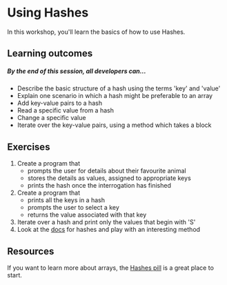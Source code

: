 # Using Hashes

In this workshop, you'll learn the basics of how to use Hashes.

## Learning outcomes

##### By the end of this session, all developers can...
 - Describe the basic structure of a hash using the terms 'key' and 'value'
 - Explain one scenario in which a hash might be preferable to an array
 - Add key-value pairs to a hash
 - Read a specific value from a hash
 - Change a specific value
 - Iterate over the key-value pairs, using a method which takes a block

## Exercises
 1. Create a program that
    - prompts the user for details about their favourite animal
    - stores the details as values, assigned to appropriate keys
    - prints the hash once the interrogation has finished
 2. Create a program that
    - prints all the keys in a hash
    - prompts the user to select a key
    - returns the value associated with that key
 3. Iterate over a hash and print only the values that begin with 'S'
 4. Look at the [docs][ruby_docs] for hashes and play with an interesting method

## Resources

If you want to learn more about arrays, the [Hashes pill][hashes_pill] is a great place to start.

[ruby_docs]: https://ruby-doc.org/core-3.0.0/Enumerable.html
[hashes_pill]: https://github.com/makersacademy/course/blob/cd-github-actions/pills/hashes.md
